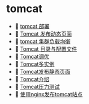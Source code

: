 # tomcat

* 📄 [tomcat 部署](siyuan://blocks/20231110105237-3uidtxq)
* 📄 [Tomcat 发布动态页面](siyuan://blocks/20231110105237-n4jaeef)
* 📄 [tomcat 集群负载均衡](siyuan://blocks/20231110105237-i0w629w)
* 📄 [Tomcat 目录与配置文件](siyuan://blocks/20231110105237-ulu3gr7)
* 📄 [Tomcat调优](siyuan://blocks/20231110105237-eofwr3c)
* 📄 [Tomcat多实例](siyuan://blocks/20231110105237-56ozoat)
* 📄 [Tomcat发布静态页面](siyuan://blocks/20231110105237-v5chxkc)
* 📄 [Tomcat介绍](siyuan://blocks/20231110105237-qa0bhz9)
* 📄 [Tomcat压力测试](siyuan://blocks/20231110105237-xegxqhz)
* 📄 [使用nginx发布tomcat站点](siyuan://blocks/20231110105237-m8skmei)

‍
